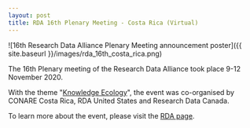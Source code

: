 ```yaml
---
layout: post
title: RDA 16th Plenary Meeting - Costa Rica (Virtual)
---
```


![16th Research Data Alliance Plenary Meeting announcement poster]({{ site.baseurl }}/images/rda_16th_costa_rica.png)

The 16th Plenary meeting of the Research Data Alliance took place 9-12 November 2020. 

With the theme "[Knowledge Ecology](https://www.rd-alliance.org/rda-16th-plenary-theme-knowledge-ecology)", the event was co-organised by CONARE Costa Rica, RDA United States and Research Data Canada.  

To learn more about the event, please visit the [RDA page](https://www.rd-alliance.org/plenaries/rda-16th-plenary-meeting-costa-rica-virtual).
